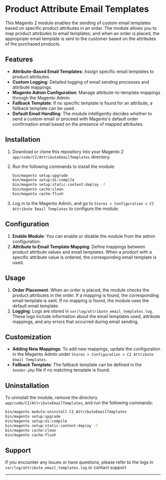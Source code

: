 # Product Attribute Email Templates

This Magento 2 module enables the sending of custom email templates based on specific product attributes in an order. The module allows you to map product attributes to email templates, and when an order is placed, the appropriate email template is sent to the customer based on the attributes of the purchased products.

## Features

- **Attribute-Based Email Templates**: Assign specific email templates to product attributes.
- **Custom Logging**: Detailed logging of email sending processes and attribute mappings.
- **Magento Admin Configuration**: Manage attribute-to-template mappings through the Magento Admin.
- **Fallback Template**: If no specific template is found for an attribute, a fallback template can be used.
- **Default Email Handling**: The module intelligently decides whether to send a custom email or proceed with Magento's default order confirmation email based on the presence of mapped attributes.

## Installation

1. Download or clone this repository into your Magento 2 `app/code/CI/AttributeEmailTemplates` directory.
2. Run the following commands to install the module:

   ```bash
   bin/magento setup:upgrade
   bin/magento setup:di:compile
   bin/magento setup:static-content:deploy -f
   bin/magento cache:clean
   bin/magento cache:flush
   ```

3. Log in to the Magento Admin, and go to `Stores > Configuration > CI Attribute Email Templates` to configure the module.

## Configuration

1. **Enable Module**: You can enable or disable the module from the admin configuration.
2. **Attribute to Email Template Mapping**: Define mappings between product attribute values and email templates. When a product with a specific attribute value is ordered, the corresponding email template is used.

## Usage

1. **Order Placement**: When an order is placed, the module checks the product attributes in the order. If a mapping is found, the corresponding email template is sent. If no mapping is found, the module uses the default email template.
2. **Logging**: Logs are stored in `var/log/attribute_email_templates.log`. These logs include information about the email templates used, attribute mappings, and any errors that occurred during email sending.

## Customization

- **Adding New Mappings**: To add new mappings, update the configuration in the Magento Admin under `Stores > Configuration > CI Attribute Email Templates`.
- **Fallback Template**: The fallback template can be defined in the `Sender.php` file if no matching template is found.

## Uninstallation

To uninstall the module, remove the directory `app/code/CI/AttributeEmailTemplates`, and run the following commands:

```bash
bin/magento module:uninstall CI_AttributeEmailTemplates
bin/magento setup:upgrade
bin/magento setup:di:compile
bin/magento setup:static-content:deploy -f
bin/magento cache:clean
bin/magento cache:flush
```

## Support

If you encounter any issues or have questions, please refer to the logs in `var/log/attribute_email_templates.log` or contact support.

---
